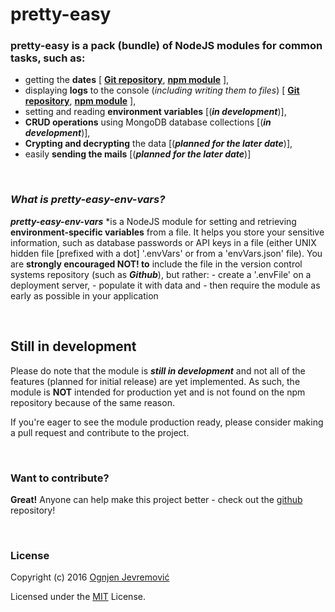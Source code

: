 # **pretty-easy**

### **pretty-easy** is a pack (bundle) of NodeJS modules for common tasks, such as:
  - getting the **dates** [ [**Git repository**](https://github.com/ognjenjevremovic/pretty-easy-dates), [**npm module**](https://www.npmjs.com/package/pretty-easy-dates) ],
  - displaying **logs** to the console (*including writing them to files*) [ [**Git repository**](https://github.com/ognjenjevremovic/pretty-easy-logs), [**npm module**](https://www.npmjs.com/package/pretty-easy-logs) ],
  - setting and reading **environment variables** [(***in development***)],
  - **CRUD operations** using MongoDB database collections [(***in development***)],
  - **Crypting and decrypting** the data [(***planned for the later date***)],
  - easily **sending the mails** [(***planned for the later date***)]

&nbsp;

### *What is pretty-easy-env-vars?*
***pretty-easy-env-vars*** *is a NodeJS module for setting and retrieving **environment-specific variables** from a file.
It helps you store your sensitive information, such as database passwords or API keys in a file (either UNIX hidden file [prefixed with a dot] '.envVars' or from a 'envVars.json' file).
You are **strongly encouraged NOT! to** include the file in the version control systems repository (such as ***Github***), but rather:
    - create a '.envFile' on a deployment server,
    - populate it with data and
    - then require the module as early as possible in your application

&nbsp;

## Still in development
Please do note that the module is ***still in development*** and not all of the features (planned for initial release) are yet implemented.
As such, the module is **NOT** intended for production yet and is not found on the npm repository because of the same reason.

If you're eager to see the module production ready, please consider making a pull request and contribute to the project.

&nbsp;

### Want to contribute?
**Great!**
Anyone can help make this project better - check out the [github](https://github.com/ognjenjevremovic/pretty-easy-crud) repository!

&nbsp;

### License
Copyright (c) 2016 [Ognjen Jevremović](https://github.com/ognjenjevremovic)

Licensed under the [MIT](https://github.com/ognjenjevremovic/pretty-easy-crud/blob/master/LICENSE) License.
